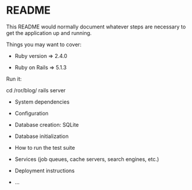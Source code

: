 # README

This README would normally document whatever steps are necessary to get the
application up and running.

Things you may want to cover:

* Ruby version => 2.4.0

* Ruby on Rails => 5.1.3

Run it:

cd /ror/blog/
rails server

* System dependencies

* Configuration

* Database creation: SQLite

* Database initialization

* How to run the test suite

* Services (job queues, cache servers, search engines, etc.)

* Deployment instructions

* ...

